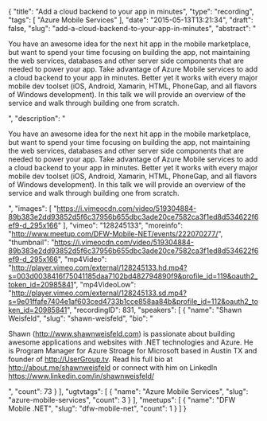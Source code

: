{
  "title": "Add a cloud backend to your app in minutes",
  "type": "recording",
  "tags": [
    "Azure Mobile Services"
  ],
  "date": "2015-05-13T13:21:34",
  "draft": false,
  "slug": "add-a-cloud-backend-to-your-app-in-minutes",
  "abstract": "<p>You have an awesome idea for the next hit app in the mobile marketplace, but want to spend your time focusing on building the app, not maintaining the web services, databases and other server side components that are needed to power your app. Take advantage of Azure Mobile services to add a cloud backend to your app in minutes. Better yet it works with every major mobile dev toolset (iOS, Android, Xamarin, HTML, PhoneGap, and all flavors of Windows development). In this talk we will provide an overview of the service and walk through building one from scratch.</p>",
  "description": "<p>You have an awesome idea for the next hit app in the mobile marketplace, but want to spend your time focusing on building the app, not maintaining the web services, databases and other server side components that are needed to power your app. Take advantage of Azure Mobile services to add a cloud backend to your app in minutes. Better yet it works with every major mobile dev toolset (iOS, Android, Xamarin, HTML, PhoneGap, and all flavors of Windows development). In this talk we will provide an overview of the service and walk through building one from scratch.</p>",
  "images": [
    "https://i.vimeocdn.com/video/519304884-89b383e2dd93852d5f6c37956b655dbc3ade20ce7582ca3f1ed8d534622f6ef9-d_295x166"
  ],
  "vimeo": "128245133",
  "moreinfo": "http://www.meetup.com/DFW-Mobile-NET/events/222070277/",
  "thumbnail": "https://i.vimeocdn.com/video/519304884-89b383e2dd93852d5f6c37956b655dbc3ade20ce7582ca3f1ed8d534622f6ef9-d_295x166",
  "mp4Video": "http://player.vimeo.com/external/128245133.hd.mp4?s=003d0038416f75041185daa7102bd482794890f9&profile_id=119&oauth2_token_id=20985841",
  "mp4VideoLow": "http://player.vimeo.com/external/128245133.sd.mp4?s=9e01ffafe7404e1af603ced4733b1cce858aa84b&profile_id=112&oauth2_token_id=20985841",
  "recordingID": 831,
  "speakers": [
    {
      "name": "Shawn Weisfeld",
      "slug": "shawn-weisfeld",
      "bio": "<p>Shawn (http://www.shawnweisfeld.com) is passionate about building awesome applications and websites with .NET technologies and Azure. He is Program Manager for Azure Stroage for Microsoft based in Austin TX and founder of http://UserGroup.tv. Read his full bio at http://about.me/shawnweisfeld or connect with him on LinkedIn https://www.linkedin.com/in/shawnweisfeld/</p>",
      "count": 73
    }
  ],
  "ugtvtags": [
    {
      "name": "Azure Mobile Services",
      "slug": "azure-mobile-services",
      "count": 3
    }
  ],
  "meetups": [
    {
      "name": "DFW Mobile .NET",
      "slug": "dfw-mobile-net",
      "count": 1
    }
  ]
}